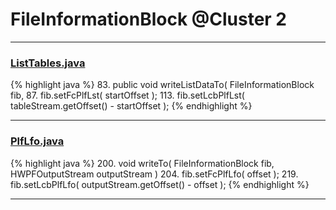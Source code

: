 # FileInformationBlock @Cluster 2

***

### [ListTables.java](https://searchcode.com/codesearch/view/97384153/)
{% highlight java %}
83. public void writeListDataTo( FileInformationBlock fib,
87.     fib.setFcPlfLst( startOffset );
113.     fib.setLcbPlfLst( tableStream.getOffset() - startOffset );
{% endhighlight %}

***

### [PlfLfo.java](https://searchcode.com/codesearch/view/97384147/)
{% highlight java %}
200. void writeTo( FileInformationBlock fib, HWPFOutputStream outputStream )
204.     fib.setFcPlfLfo( offset );
219.     fib.setLcbPlfLfo( outputStream.getOffset() - offset );
{% endhighlight %}

***

